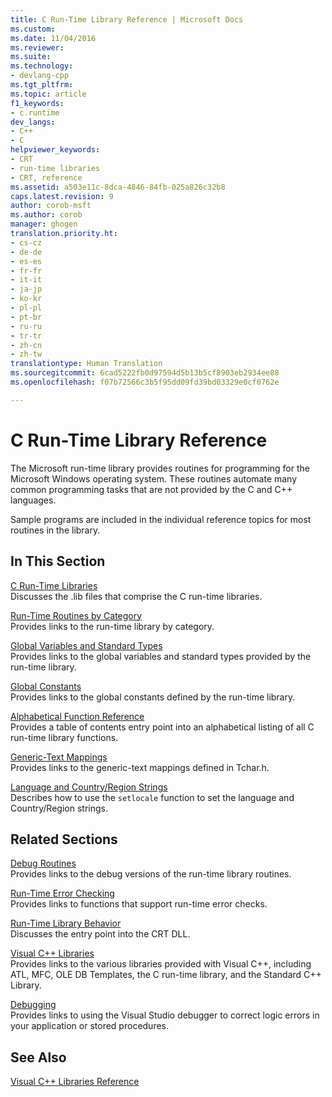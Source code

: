 ```yaml
---
title: C Run-Time Library Reference | Microsoft Docs
ms.custom: 
ms.date: 11/04/2016
ms.reviewer: 
ms.suite: 
ms.technology:
- devlang-cpp
ms.tgt_pltfrm: 
ms.topic: article
f1_keywords:
- c.runtime
dev_langs:
- C++
- C
helpviewer_keywords:
- CRT
- run-time libraries
- CRT, reference
ms.assetid: a503e11c-8dca-4846-84fb-025a826c32b8
caps.latest.revision: 9
author: corob-msft
ms.author: corob
manager: ghogen
translation.priority.ht:
- cs-cz
- de-de
- es-es
- fr-fr
- it-it
- ja-jp
- ko-kr
- pl-pl
- pt-br
- ru-ru
- tr-tr
- zh-cn
- zh-tw
translationtype: Human Translation
ms.sourcegitcommit: 6cad5222fb0d97594d5b13b5cf8903eb2934ee88
ms.openlocfilehash: f07b72566c3b5f95dd09fd39bd03329e0cf0762e

---
```

# C Run-Time Library Reference
The Microsoft run-time library provides routines for programming for the Microsoft Windows operating system. These routines automate many common programming tasks that are not provided by the C and C++ languages.  
  
 Sample programs are included in the individual reference topics for most routines in the library.  
  
## In This Section  
 [C Run-Time Libraries](../c-runtime-library/crt-library-features.md)  
 Discusses the .lib files that comprise the C run-time libraries.  
  
 [Run-Time Routines by Category](../c-runtime-library/run-time-routines-by-category.md)  
 Provides links to the run-time library by category.  
  
 [Global Variables and Standard Types](../c-runtime-library/global-variables-and-standard-types.md)  
 Provides links to the global variables and standard types provided by the run-time library.  
  
 [Global Constants](../c-runtime-library/global-constants.md)  
 Provides links to the global constants defined by the run-time library.  
  
 [Alphabetical Function Reference](../c-runtime-library/reference/crt-alphabetical-function-reference.md)  
 Provides a table of contents entry point into an alphabetical listing of all C run-time library functions.  
  
 [Generic-Text Mappings](../c-runtime-library/generic-text-mappings.md)  
 Provides links to the generic-text mappings defined in Tchar.h.  
  
 [Language and Country/Region Strings](../c-runtime-library/locale-names-languages-and-country-region-strings.md)  
 Describes how to use the `setlocale` function to set the language and Country/Region strings.  
  
## Related Sections  
 [Debug Routines](../c-runtime-library/debug-routines.md)  
 Provides links to the debug versions of the run-time library routines.  
  
 [Run-Time Error Checking](../c-runtime-library/run-time-error-checking.md)  
 Provides links to functions that support run-time error checks.  
  
 [Run-Time Library Behavior](../build/run-time-library-behavior.md)  
 Discusses the entry point into the CRT DLL.  
  
 [Visual C++ Libraries](http://msdn.microsoft.com/en-us/fec23c40-10c0-4857-9cdc-33a3b99b30ae)  
 Provides links to the various libraries provided with Visual C++, including ATL, MFC, OLE DB Templates, the C run-time library, and the Standard C++ Library.  
  
 [Debugging](/visualstudio/debugger/debugging-in-visual-studio)  
 Provides links to using the Visual Studio debugger to correct logic errors in your application or stored procedures.  
  
## See Also  
 [Visual C++ Libraries Reference](http://msdn.microsoft.com/en-us/fec23c40-10c0-4857-9cdc-33a3b99b30ae)


<!--HONumber=Jan17_HO2-->


